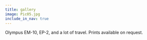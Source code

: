 ```yaml
---
title: gallery
image: Pic05.jpg
include_in_nav: true
---
```


Olympus EM-10, EP-2, and a lot of travel. Prints available on request.

<div class="box alt">

<div class="row uniform 50%">
<div class="4u"><span class="image fit"><img src="assets/images/Pic02.jpg" alt="" /></span></div>
</div>

<div class="row uniform 50%">
<div class="4u"><span class="image fit"><img src="assets/images/Pic03.jpg" alt="" /></span></div>
</div>

<div class="row uniform 50%">
<div class="4u"><span class="image fit"><img src="assets/images/Pic04.jpg" alt="" /></span></div>
</div>

<!-- <div class="row uniform 50%">
<div class="4u"><span class="image fit"><img src="assets/images/Pic05.jpg" alt="" /></span></div>
</div> -->

<div class="row uniform 50%">
<div class="4u"><span class="image fit"><img src="assets/images/Pic06.jpg" alt="" /></span></div>
</div>

<div class="row uniform 50%">
<div class="4u"><span class="image fit"><img src="assets/images/Pic07.jpg" alt="" /></span></div>
</div>

<div class="row uniform 50%">
<div class="4u"><span class="image fit"><img src="assets/images/Pic08.jpg" alt="" /></span></div>
</div>

<div class="row uniform 50%">
<div class="4u"><span class="image fit"><a href="https://www.flickr.com/photos/umbriel/27294628299/in/album-72157675488876997/"><img src="assets/images/Pic09.jpg" alt="" /></a></span></div>
</div>

<div class="row uniform 50%">
<div class="4u"><span class="image fit"><a href="https://www.flickr.com/photos/umbriel/27294628299/in/album-72157675488876997/"><img src="assets/images/Pic10.jpg" alt="" /></a></span></div>
</div>

<div class="row uniform 50%">
<div class="4u"><span class="image fit"><img src="assets/images/Pic11.jpg" alt="" /></span></div>
</div>

<!-- <div class="row uniform 50%">
<div class="4u"><span class="image fit"><img src="assets/images/Pic12.jpg" alt="" /></span></div>
</div> -->

<div class="row uniform 50%">
<div class="4u"><span class="image fit"><img src="assets/images/Pic13.jpg" alt="" /></span></div>
</div>

<div class="row uniform 50%">
<div class="4u"><span class="image fit"><img src="assets/images/Pic14.jpg" alt="" /></span></div>
</div>

<div class="row uniform 50%">
<div class="4u"><span class="image fit"><img src="assets/images/Pic15.jpg" alt="" /></span></div>
</div>

<div class="row uniform 50%">
<div class="4u"><span class="image fit"><img src="assets/images/Pic16.jpg" alt="" /></span></div>
</div>

<div class="row uniform 50%">
<div class="4u"><span class="image fit"><img src="assets/images/Pic17.jpg" alt="" /></span></div>
</div>

<div class="row uniform 50%">
<div class="4u"><span class="image fit"><img src="assets/images/Pic18.jpg" alt="" /></span></div>
</div>

<div class="row uniform 50%">
<div class="4u"><span class="image fit"><img src="assets/images/Pic19.jpg" alt="" /></span></div>
</div>

<div class="row uniform 50%">
<div class="4u"><span class="image fit"><img src="assets/images/Pic20.jpg" alt="" /></span></div>
</div>

<div class="row uniform 50%">
<div class="4u"><span class="image fit"><img src="assets/images/Pic21.jpg" alt="" /></span></div>
</div>

<div class="row uniform 50%">
<div class="4u"><span class="image fit"><img src="assets/images/Pic22.jpg" alt="" /></span></div>
</div>

<div class="row uniform 50%">
<div class="4u"><span class="image fit"><img src="assets/images/Pic23.jpg" alt="" /></span></div>
</div>

<div class="row uniform 50%">
<div class="4u"><span class="image fit"><img src="assets/images/Pic24.jpg" alt="" /></span></div>
</div>

<div class="row uniform 50%">
<div class="4u"><span class="image fit"><img src="assets/images/Pic25.jpg" alt="" /></span></div>
</div>

<div class="row uniform 50%">
<div class="4u"><span class="image fit"><img src="assets/images/Pic26.jpg" alt="" /></span></div>
</div>

<div class="row uniform 50%">
<div class="4u"><span class="image fit"><img src="assets/images/Pic27.jpg" alt="" /></span></div>
</div>

<div class="row uniform 50%">
<div class="4u"><span class="image fit"><img src="assets/images/Pic28.jpg" alt="" /></span></div>
</div>

<div class="row uniform 50%">
<div class="4u"><span class="image fit"><img src="assets/images/Pic29.jpg" alt="" /></span></div>
</div>

<div class="row uniform 50%">
<div class="4u"><span class="image fit"><img src="assets/images/Pic30.jpg" alt="" /></span></div>
</div>

<div class="row uniform 50%">
<div class="4u"><span class="image fit"><img src="assets/images/Pic31.jpg" alt="" /></span></div>
</div>

<div class="row uniform 50%">
<div class="4u"><span class="image fit"><img src="assets/images/Pic32.jpg" alt="" /></span></div>
</div>

<div class="row uniform 50%">
<div class="4u"><span class="image fit"><img src="assets/images/Pic33.jpg" alt="" /></span></div>
</div>

<div class="row uniform 50%">
<div class="4u"><span class="image fit"><img src="assets/images/Pic34.jpg" alt="" /></span></div>
</div>

<div class="row uniform 50%">
<div class="4u"><span class="image fit"><img src="assets/images/Pic35.jpg" alt="" /></span></div>
</div>

<div class="row uniform 50%">
<div class="4u"><span class="image fit"><img src="assets/images/Pic36.jpg" alt="" /></span></div>
</div>

<div class="row uniform 50%">
<div class="4u"><span class="image fit"><img src="assets/images/Pic37.jpg" alt="" /></span></div>
</div>

<div class="row uniform 50%">
<div class="4u"><span class="image fit"><img src="assets/images/Pic38.jpg" alt="" /></span></div>
</div>

<div class="row uniform 50%">
<div class="4u"><span class="image fit"><img src="assets/images/Pic39.jpg" alt="" /></span></div>
</div>

<div class="row uniform 50%">
<div class="4u"><span class="image fit"><img src="assets/images/Pic40.jpg" alt="" /></span></div>
</div>

<div class="row uniform 50%">
<div class="4u"><span class="image fit"><img src="assets/images/Pic41.jpg" alt="" /></span></div>
</div>

<div class="row uniform 50%">
<div class="4u"><span class="image fit"><img src="assets/images/Pic42.jpg" alt="" /></span></div>
</div>

<div class="row uniform 50%">
<div class="4u"><span class="image fit"><img src="assets/images/Pic43.jpg" alt="" /></span></div>
</div>

<div class="row uniform 50%">
<div class="4u"><span class="image fit"><img src="assets/images/Pic44.jpg" alt="" /></span></div>
</div>

<div class="row uniform 50%">
<div class="4u"><span class="image fit"><img src="assets/images/Pic45.jpg" alt="" /></span></div>
</div>

<div class="row uniform 50%">
<div class="4u"><span class="image fit"><img src="assets/images/Pic46.jpg" alt="" /></span></div>
</div>

<div class="row uniform 50%">
<div class="4u"><span class="image fit"><img src="assets/images/Pic47.jpg" alt="" /></span></div>
</div>

<div class="row uniform 50%">
<div class="4u"><span class="image fit"><img src="assets/images/Pic48.jpg" alt="" /></span></div>
</div>

<div class="row uniform 50%">
<div class="4u"><span class="image fit"><a href="https://500px.com/p/deltaechoecho?view=photos"><img src="assets/images/Pic49.jpg" alt="" /></a></span></div>
</div>

</div>
